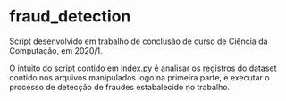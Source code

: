 # fraud_detection
Script desenvolvido em trabalho de conclusão de curso de Ciência da Computação, em 2020/1.

O intuito do script contido em index.py é analisar os registros do dataset contido nos arquivos manipulados logo na primeira parte, e executar o processo de detecção de fraudes estabalecido no trabalho.
